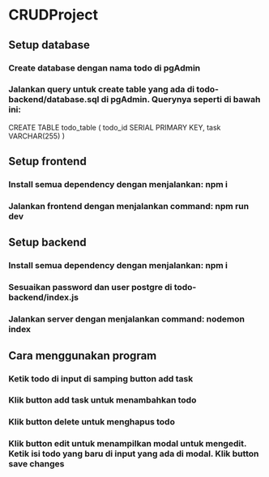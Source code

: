 # CRUDProject
## Setup database
### Create database dengan nama todo di pgAdmin
### Jalankan query untuk create table yang ada di todo-backend/database.sql di pgAdmin. Querynya seperti di bawah ini:
CREATE TABLE todo_table (
  todo_id SERIAL PRIMARY KEY,
  task VARCHAR(255)
)

## Setup frontend
### Install semua dependency dengan menjalankan: npm i
### Jalankan frontend dengan menjalankan command: npm run dev

## Setup backend
### Install semua dependency dengan menjalankan: npm i
### Sesuaikan password dan user postgre di todo-backend/index.js
### Jalankan server dengan menjalankan command: nodemon index

## Cara menggunakan program
### Ketik todo di input di samping button add task
### Klik button add task untuk menambahkan todo
### Klik button delete untuk menghapus todo
### Klik button edit untuk menampilkan modal untuk mengedit. Ketik isi todo yang baru di input yang ada di modal. Klik button save changes
